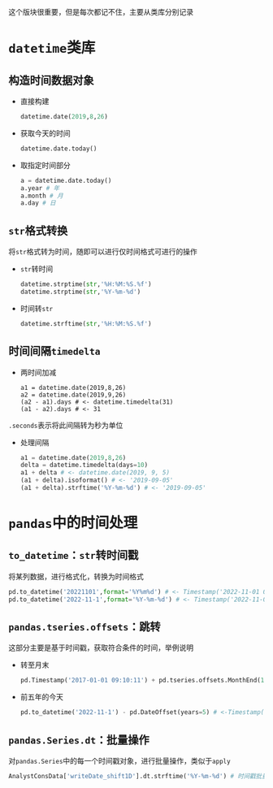这个版块很重要，但是每次都记不住，主要从类库分别记录

# `datetime`类库

## 构造时间数据对象

- 直接构建

  ```python
  datetime.date(2019,8,26)
  ```

- 获取今天的时间

  ```python
  datetime.date.today()
  ```

- 取指定时间部分

  ```python
  a = datetime.date.today()
  a.year # 年
  a.month # 月
  a.day # 日
  ```

## `str`格式转换

将`str`格式转为时间，随即可以进行仅时间格式可进行的操作

- `str`转时间

  ```python
  datetime.strptime(str,'%H:%M:%S.%f')
  datetime.strptime(str,'%Y-%m-%d')
  ```

- 时间转`str`

  ```python
  datetime.strftime(str,'%H:%M:%S.%f')
  ```

## 时间间隔`timedelta`

- 两时间加减

  ```
  a1 = datetime.date(2019,8,26)
  a2 = datetime.date(2019,9,26)
  (a2 - a1).days # <- datetime.timedelta(31)
  (a1 - a2).days # <- 31
  ```

`.seconds`表示将此间隔转为秒为单位

- 处理间隔

  ```python
  a1 = datetime.date(2019,8,26)
  delta = datetime.timedelta(days=10)
  a1 + delta # <- datetime.date(2019, 9, 5)
  (a1 + delta).isoformat() # <- '2019-09-05'
  (a1 + delta).strftime('%Y-%m-%d') # <- '2019-09-05'
  ```

# `pandas`中的时间处理

## `to_datetime`：`str`转时间戳

将某列数据，进行格式化，转换为时间格式

```python
pd.to_datetime('20221101',format='%Y%m%d') # <- Timestamp('2022-11-01 00:00:00')
pd.to_datetime('2022-11-1',format='%Y-%m-%d') # <- Timestamp('2022-11-01 00:00:00')
```

## `pandas.tseries.offsets`：跳转

这部分主要是基于时间戳，获取符合条件的时间，举例说明

- 转至月末

  ```python
  pd.Timestamp('2017-01-01 09:10:11') + pd.tseries.offsets.MonthEnd(1)
  ```

- 前五年的今天

  ```python
  pd.to_datetime('2022-11-1') - pd.DateOffset(years=5) # <-Timestamp('2017-11-01 00:00:00')
  ```

## `pandas.Series.dt`：批量操作

对`pandas.Series`中的每一个时间戳对象，进行批量操作，类似于`apply`

```python
AnalystConsData['writeDate_shift1D'].dt.strftime('%Y-%m-%d') # 时间戳批量转回str
```